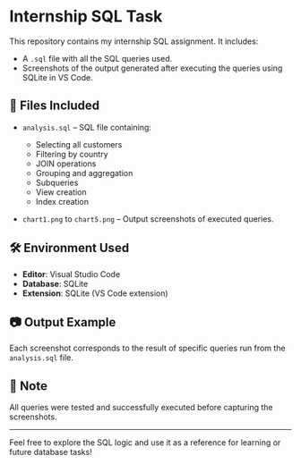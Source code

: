 # Internship SQL Task

This repository contains my internship SQL assignment. It includes:

- A `.sql` file with all the SQL queries used.
- Screenshots of the output generated after executing the queries using SQLite in VS Code.

## 📁 Files Included

- `analysis.sql` – SQL file containing:
  - Selecting all customers
  - Filtering by country
  - JOIN operations
  - Grouping and aggregation
  - Subqueries
  - View creation
  - Index creation

- `chart1.png` to `chart5.png` – Output screenshots of executed queries.

## 🛠️ Environment Used

- **Editor**: Visual Studio Code  
- **Database**: SQLite  
- **Extension**: SQLite (VS Code extension)

## 📷 Output Example

Each screenshot corresponds to the result of specific queries run from the `analysis.sql` file.

## 📌 Note

All queries were tested and successfully executed before capturing the screenshots.

---

Feel free to explore the SQL logic and use it as a reference for learning or future database tasks!
